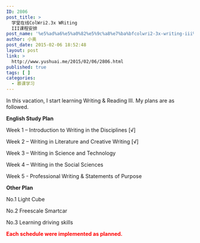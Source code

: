 ```yaml
---
ID: 2806
post_title: >
  学堂在线ColWri2.3x WRiting
  III课程安排
post_name: '%e5%ad%a6%e5%a0%82%e5%9c%a8%e7%ba%bfcolwri2-3x-writing-iii%e8%af%be%e7%a8%8b%e5%ae%89%e6%8e%92'
author: 小奥
post_date: 2015-02-06 18:52:48
layout: post
link: >
  http://www.yushuai.me/2015/02/06/2806.html
published: true
tags: [ ]
categories:
  - 慕课学习
---
```

In this vacation, I start learning Writing &amp; Reading III. My plans are as followed.<!--more-->

<strong>English Study Plan</strong>

Week 1 – Introduction to Writing in the Disciplines [√]

Week 2 – Writing in Literature and Creative Writing [√]

Week 3 – Writing in Science and Technology

Week 4 – Writing in the Social Sciences

Week 5 - Professional Writing &amp; Statements of Purpose

<strong>Other Plan</strong>

No.1 Light Cube

No.2 Freescale Smartcar

No.3 <span id="result_box" class="short_text" lang="en"><span class="hps">Learning</span> <span class="hps">driving skills</span></span>

<span style="color: #ff0000;"><strong>Each s<span id="result_box" class="short_text" lang="en"><span class="hps">chedule</span></span> were implemented as planned.</strong></span>